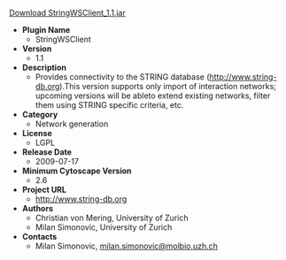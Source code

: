 <a href="StringWSClient_1.1.jar">Download StringWSClient_1.1.jar</a>

* __Plugin Name__
  * StringWSClient
* __Version__
  * 1.1
* __Description__
  * Provides connectivity to the STRING database (http://www.string-db.org).This version supports only import of interaction networks; upcoming versions will be ableto extend existing networks, filter them using STRING specific criteria, etc.
* __Category__
  * Network generation
* __License__
  * LGPL
* __Release Date__
  * 2009-07-17
* __Minimum Cytoscape Version__
  * 2.6
* __Project URL__
  * http://www.string-db.org
* __Authors__
  *  Christian von Mering, University of Zurich
  * Milan Simonovic, University of Zurich
* __Contacts__
  * Milan Simonovic, milan.simonovic@molbio.uzh.ch
